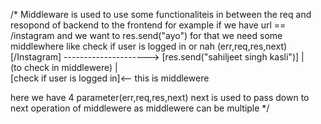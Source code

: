 /* Middleware is used to use some functionaliteis in between the req and resopond of backend to the frontend
for example if we have url == /instagram  and we want to res.send("ayo")
for that we need some middlewhere like 
check if user is logged in or nah               (err,req,res,next)
[/Instagram] ---------------------> [res.send("sahiljeet singh kasli")]
                            |                       
(to check in middlewere)    |  
                [check if user is logged in]<-- this is middlewere
                
    
here we have 4 parameter(err,req,res,next)
next is used to pass down to next operation of middlewere as middlewere can be multiple */



